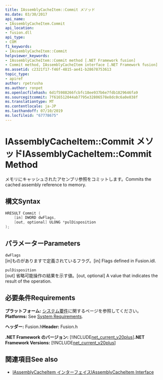```yaml
---
title: IAssemblyCacheItem::Commit メソッド
ms.date: 03/30/2017
api_name:
- IAssemblyCacheItem.Commit
api_location:
- fusion.dll
api_type:
- COM
f1_keywords:
- IAssemblyCacheItem::Commit
helpviewer_keywords:
- IAssemblyCacheItem::Commit method [.NET Framework fusion]
- Commit method, IAssemblyCacheItem interface [.NET Framework fusion]
ms.assetid: c2321f17-f46f-4815-ae41-b28678753613
topic_type:
- apiref
author: rpetrusha
ms.author: ronpet
ms.openlocfilehash: 6d1f5988266fcbfc18ee937b6e7fdb1829646fa9
ms.sourcegitcommit: 7f616512044ab7795e32806578e8dc0c6a0e038f
ms.translationtype: MT
ms.contentlocale: ja-JP
ms.lasthandoff: 07/10/2019
ms.locfileid: "67778675"
---
```

# <a name="iassemblycacheitemcommit-method"></a><span data-ttu-id="999cf-102">IAssemblyCacheItem::Commit メソッド</span><span class="sxs-lookup"><span data-stu-id="999cf-102">IAssemblyCacheItem::Commit Method</span></span>
<span data-ttu-id="999cf-103">メモリにキャッシュされたアセンブリ参照をコミットします。</span><span class="sxs-lookup"><span data-stu-id="999cf-103">Commits the cached assembly reference to memory.</span></span>  
  
## <a name="syntax"></a><span data-ttu-id="999cf-104">構文</span><span class="sxs-lookup"><span data-stu-id="999cf-104">Syntax</span></span>  
  
```cpp  
HRESULT Commit (  
    [in] DWORD dwFlags,   
    [out, optional] ULONG *pulDisposition  
);  
```  
  
## <a name="parameters"></a><span data-ttu-id="999cf-105">パラメーター</span><span class="sxs-lookup"><span data-stu-id="999cf-105">Parameters</span></span>  
 `dwFlags`  
 <span data-ttu-id="999cf-106">[in]ものがありますで定義されているフラグ。</span><span class="sxs-lookup"><span data-stu-id="999cf-106">[in] Flags defined in Fusion.idl.</span></span>  
  
 `pulDisposition`  
 <span data-ttu-id="999cf-107">[out] 省略可能操作の結果を示す値。</span><span class="sxs-lookup"><span data-stu-id="999cf-107">[out, optional] A value that indicates the result of the operation.</span></span>  
  
## <a name="requirements"></a><span data-ttu-id="999cf-108">必要条件</span><span class="sxs-lookup"><span data-stu-id="999cf-108">Requirements</span></span>  
 <span data-ttu-id="999cf-109">**プラットフォーム:** [システム要件](../../../../docs/framework/get-started/system-requirements.md)に関するページを参照してください。</span><span class="sxs-lookup"><span data-stu-id="999cf-109">**Platforms:** See [System Requirements](../../../../docs/framework/get-started/system-requirements.md).</span></span>  
  
 <span data-ttu-id="999cf-110">**ヘッダー:** Fusion.h</span><span class="sxs-lookup"><span data-stu-id="999cf-110">**Header:** Fusion.h</span></span>  
  
 <span data-ttu-id="999cf-111">**.NET Framework のバージョン:** [!INCLUDE[net_current_v20plus](../../../../includes/net-current-v20plus-md.md)]</span><span class="sxs-lookup"><span data-stu-id="999cf-111">**.NET Framework Versions:** [!INCLUDE[net_current_v20plus](../../../../includes/net-current-v20plus-md.md)]</span></span>  
  
## <a name="see-also"></a><span data-ttu-id="999cf-112">関連項目</span><span class="sxs-lookup"><span data-stu-id="999cf-112">See also</span></span>

- [<span data-ttu-id="999cf-113">IAssemblyCacheItem インターフェイス</span><span class="sxs-lookup"><span data-stu-id="999cf-113">IAssemblyCacheItem Interface</span></span>](../../../../docs/framework/unmanaged-api/fusion/iassemblycacheitem-interface.md)
